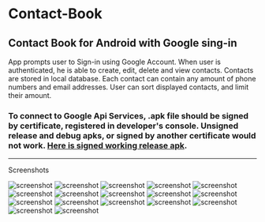# Contact-Book
Contact Book for Android with Google sing-in
-------------------------------------------
App prompts user to Sign-in using Google Account. When user is authenticated, he is able to create, edit, delete and view contacts. Contacts are stored in local database. Each contact can contain any amount of phone numbers and email addresses. User can sort displayed contacts, and limit their amount.

### To connect to Google Api Services, .apk file should be signed by certificate, registered in developer's console. Unsigned release and debug apks, or signed by another certificate would not work. [Here is signed working release apk](https://github.com/Vitaliy-B/Contact-Book/blob/master/ContactBook/app/app-release.apk).

-------------------------------------------
Screenshots 
 
![screenshot](https://raw.githubusercontent.com/Vitaliy-B/Contact-Book/master/screenshots/scrsh%2001.png "screenshot")
![screenshot](https://raw.githubusercontent.com/Vitaliy-B/Contact-Book/master/screenshots/scrsh%2003.png "screenshot")
![screenshot](https://raw.githubusercontent.com/Vitaliy-B/Contact-Book/master/screenshots/scrsh%2004.png "screenshot")
![screenshot](https://raw.githubusercontent.com/Vitaliy-B/Contact-Book/master/screenshots/scrsh%2005.png "screenshot")
![screenshot](https://raw.githubusercontent.com/Vitaliy-B/Contact-Book/master/screenshots/scrsh%2007.png "screenshot")
![screenshot](https://raw.githubusercontent.com/Vitaliy-B/Contact-Book/master/screenshots/scrsh%2008.png "screenshot")
![screenshot](https://raw.githubusercontent.com/Vitaliy-B/Contact-Book/master/screenshots/scrsh%2009.png "screenshot")
![screenshot](https://raw.githubusercontent.com/Vitaliy-B/Contact-Book/master/screenshots/scrsh%2011.png "screenshot")
![screenshot](https://raw.githubusercontent.com/Vitaliy-B/Contact-Book/master/screenshots/scrsh%2012.png "screenshot")
![screenshot](https://raw.githubusercontent.com/Vitaliy-B/Contact-Book/master/screenshots/scrsh%2013.png "screenshot")
![screenshot](https://raw.githubusercontent.com/Vitaliy-B/Contact-Book/master/screenshots/scrsh%2014.png "screenshot")
![screenshot](https://raw.githubusercontent.com/Vitaliy-B/Contact-Book/master/screenshots/scrsh%2015.png "screenshot")
![screenshot](https://raw.githubusercontent.com/Vitaliy-B/Contact-Book/master/screenshots/scrsh%2017.png "screenshot")
![screenshot](https://raw.githubusercontent.com/Vitaliy-B/Contact-Book/master/screenshots/scrsh%2019.png "screenshot")
![screenshot](https://raw.githubusercontent.com/Vitaliy-B/Contact-Book/master/screenshots/scrsh%2020.png "screenshot")
![screenshot](https://raw.githubusercontent.com/Vitaliy-B/Contact-Book/master/screenshots/scrsh%2021.png "screenshot")
![screenshot](https://raw.githubusercontent.com/Vitaliy-B/Contact-Book/master/screenshots/scrsh%2022.png "screenshot")
